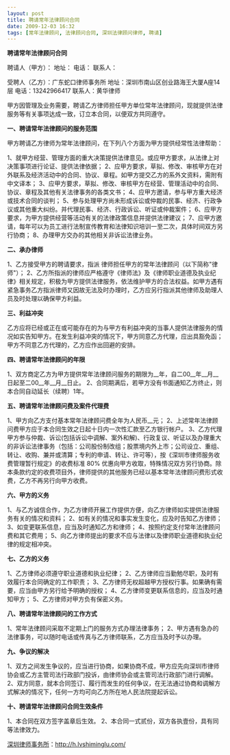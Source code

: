 ```yaml
---
layout: post
title: 聘请常年法律顾问合同
date: 2009-12-03 16:32
tags: [常年法律顾问, 法律顾问合同, 深圳法律顾问律师, 聘请]
---
```

<strong>聘请常年法律顾问合同</strong>

聘请人（甲方）：
地址：
电话：
联系人：

受聘人（乙方）：广东蛇口律师事务所
地址：深圳市南山区创业路海王大厦A座14层
电话：13242966417
联系人：黄华律师

甲方因管理及业务需要，聘请乙方律师担任甲方单位常年法律顾问，现就提供法律服务等有关事项达成一致，订立本合同，以便双方共同遵守。

<strong>一、聘请常年法律顾问的服务范围</strong>

甲方聘请乙方律师为常年法律顾问，在下列八个方面为甲方提供经常性法律帮助：

1、就甲方经营、管理方面的重大决策提供法律意见。或应甲方要求，从法律上对决策事项进行论证、提供法律依据；
2、应甲方要求，草拟、修改、审核甲方在对外联系及经济活动中的合同、协议、章程。如甲方提交乙方的系外文资料，需附有中文译本；
3、应甲方要求，草拟、修改、审核甲方在经营、管理活动中的合同、协议、章程及其他有关法律事务的各类文书；
4、应甲方邀请，参与甲方重大经济或技术合同的谈判；
5、参与处理甲方尚未形成诉讼或仲裁的民事、经济、行政争议或其他重大纠纷。并代理民事、经济、行政诉讼、听证或仲裁案件；
6、应甲方要求，为甲方提供经营等活动有关的法律政策信息并提供法律建议；
7、应甲方邀请，每年可以为员工进行法制宣传教育和法律知识培训一至二次，具体时间双方另行协商；
8、办理甲方交办的其他相关非诉讼法律业务。

<strong>二、承办律师</strong>

1、乙方接受甲方的聘请要求，指派 律师担任甲方的常年法律顾问（以下简称"律师"）；
2、乙方所指派的律师应严格遵守《律师法》及《律师职业道德及执业纪律》相关规定，积极为甲方提供法律服务，依法维护甲方的合法权益。如甲方遇有紧急事务乙方指派律师又因故无法及时办理时，乙方应另行指派其他律师及助理人员及时处理以确保甲方利益。

<strong>三、利益冲突</strong>

乙方应将已经或正在或可能存在的为与甲方有利益冲突的当事人提供法律服务的情况如实告知甲方。在发生利益冲突的情况下，甲方同意乙方代理，应出具豁免函；甲方不同意乙方代理的，乙方应作出回避的安排。

<strong>四、聘请常年法律顾问的年限</strong>

1、双方商定乙方为甲方提供常年法律顾问服务的期限为__年，自二00__年__月__日起至二00__年__月__日止。
2、合同期满后，若甲方没有书面通知乙方终止，则本合同自动延长（续聘）1年。

<strong>五、聘请常年法律顾问费及案件代理费</strong>

1、甲方向乙方支付基本常年法律顾问费全年为人民币__元；
2、上述常年法律顾问费甲方应于本合同生效之日起十日内一次性汇款至乙方银行帐户。
3、乙方代理甲方参与仲裁、诉讼(包括诉讼中调解、案外和解)、行政复议、听证以及办理重大的非诉讼法律事务（包括：公司股份制改组；股票境内外上市；公司设立、重组、转让、收购、兼并或清算；专利的申请、转让、许可等），按《深圳市律师服务收费管理暂行规定》的收费标准 80% 优惠向甲方收取，特殊情况双方另行协商。除本条款约定的收费项目外，律师提供的其他服务已经以基本常年法律顾问费形式收费，乙方不再另行向甲方收费。

<strong>六、甲方的义务</strong>

1、与乙方诚信合作，为乙方律师开展工作提供方便，向乙方律师如实提供法律服务有关的情况和资料；
2、如有关的情况和事实发生变化，应及时告知乙方律师；
3、如变更联系信息，应当及时通知乙方和律师；
4、按照约定支付常年法律顾问费和其它费用；
5、向乙方律师提出的要求不应与法律以及律师职业道德和执业纪律的规定相冲突。

<strong>七、乙方的义务</strong>

1、乙方律师必须遵守职业道德和执业纪律；
2、乙方律师应当勤勉尽职，及时有效履行本合同确定的工作职责；
3、乙方律师无权超越甲方授权行事。如果确有需要，应当由甲方另行给予明确的授权；
4、乙方律师变更联系信息的，应当及时通知甲方；
5、乙方律师对甲方负有保密义务。

<strong>八、聘请常年法律顾问的工作方式</strong>

1、常年法律顾问采取不定期上门的服务方式办理法律事务；
2、甲方遇有急办的法律事务，可以随时电话或传真与乙方律师联系，乙方应当及时予以办理。

<strong>九、争议的解决</strong>

1、双方之间发生争议的，应当进行协商，如果协商不成，甲方应先向深圳市律师协会或乙方主管司法行政部门投诉，由律师协会或主管司法行政部门进行调解。
2、双方同意，就本合同签订、履行而发生的任何争议，在无法通过协商和调解方式解决的情况下，任何一方均可向乙方所在地人民法院提起诉讼。

<strong>十、聘请常年法律顾问合同生效条件</strong>

1、本合同在双方签字盖章后生效。
2、本合同一式贰份，双方各执壹份，具有同等法律效力。

<a href="http://h.lvshiminglu.com/">深圳律师事务所</a>：<a href="http://h.lvshiminglu.com/">http://h.lvshiminglu.com/</a>

